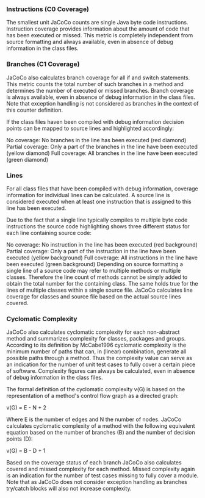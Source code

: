 ### Instructions (C0 Coverage)
The smallest unit JaCoCo counts are single Java byte code instructions. Instruction coverage provides information about the amount of code that has been executed or missed. This metric is completely independent from source formatting and always available, even in absence of debug information in the class files.

### Branches (C1 Coverage)
JaCoCo also calculates branch coverage for all if and switch statements. This metric counts the total number of such branches in a method and determines the number of executed or missed branches. Branch coverage is always available, even in absence of debug information in the class files. Note that exception handling is not considered as branches in the context of this counter definition.

If the class files haven been compiled with debug information decision points can be mapped to source lines and highlighted accordingly:

No coverage: No branches in the line has been executed (red diamond)
Partial coverage: Only a part of the branches in the line have been executed (yellow diamond)
Full coverage: All branches in the line have been executed (green diamond)

### Lines
For all class files that have been compiled with debug information, coverage information for individual lines can be calculated. A source line is considered executed when at least one instruction that is assigned to this line has been executed.

Due to the fact that a single line typically compiles to multiple byte code instructions the source code highlighting shows three different status for each line containing source code:

No coverage: No instruction in the line has been executed (red background)
Partial coverage: Only a part of the instruction in the line have been executed (yellow background)
Full coverage: All instructions in the line have been executed (green background)
Depending on source formatting a single line of a source code may refer to multiple methods or multiple classes. Therefore the line count of methods cannot be simply added to obtain the total number for the containing class. The same holds true for the lines of multiple classes within a single source file. JaCoCo calculates line coverage for classes and source file based on the actual source lines covered.

### Cyclomatic Complexity
JaCoCo also calculates cyclomatic complexity for each non-abstract method and summarizes complexity for classes, packages and groups. According to its definition by McCabe1996 cyclomatic complexity is the minimum number of paths that can, in (linear) combination, generate all possible paths through a method. Thus the complexity value can serve as an indication for the number of unit test cases to fully cover a certain piece of software. Complexity figures can always be calculated, even in absence of debug information in the class files.

The formal definition of the cyclomatic complexity v(G) is based on the representation of a method's control flow graph as a directed graph:

v(G) = E - N + 2

Where E is the number of edges and N the number of nodes. JaCoCo calculates cyclomatic complexity of a method with the following equivalent equation based on the number of branches (B) and the number of decision points (D):

v(G) = B - D + 1

Based on the coverage status of each branch JaCoCo also calculates covered and missed complexity for each method. Missed complexity again is an indication for the number of test cases missing to fully cover a module. Note that as JaCoCo does not consider exception handling as branches try/catch blocks will also not increase complexity.